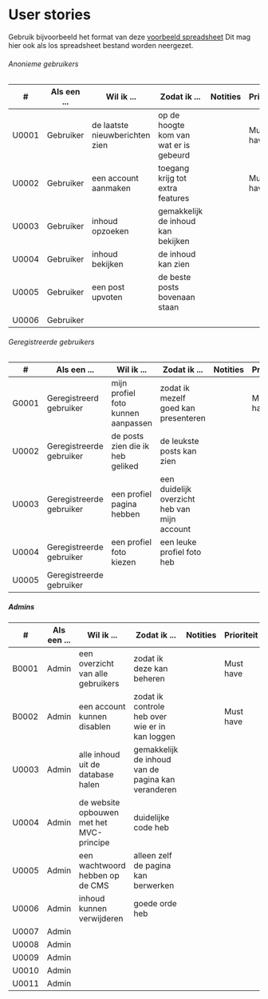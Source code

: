 # User stories

Gebruik bijvoorbeeld het format van deze [voorbeeld spreadsheet]
Dit mag hier ook als los spreadsheet bestand worden neergezet.

[voorbeeld spreadsheet]: <https://www.mountaingoatsoftware.com/blog/a-sample-format-for-a-spreadsheet-based-product-backlog>



###### Anonieme gebruikers

| # | Als een ... | Wil ik ... | Zodat ik ... | Notities | Prioriteit | Status |
| ------ | ------ | ------ | ------ | ------ | ------ | ------ |
| U0001 | Gebruiker | de laatste nieuwberichten zien | op de hoogte kom van wat er is gebeurd | | Must have | TODO |
| U0002 | Gebruiker | een account aanmaken | toegang krijg tot extra features | | Must have | TODO |
| U0003 | Gebruiker | inhoud opzoeken | gemakkelijk de inhoud kan bekijken |  |  | TODO |
| U0004 | Gebruiker | inhoud bekijken | de inhoud kan zien |  |  | TODO |
| U0005 | Gebruiker | een post upvoten | de beste posts bovenaan staan |  |  | TODO |
| U0006 | Gebruiker |  |  |  |  | TODO |


###### Geregistreerde gebruikers
| # | Als een ... | Wil ik ... | Zodat ik ... | Notities | Prioriteit | Status |
| ------ | ------ | ------ | ------ | ------ | ------ | ------ |
| G0001 | Geregistreerd gebruiker | mijn profiel foto kunnen aanpassen | zodat ik mezelf goed kan presenteren | | Must have | TODO |
| U0002 | Geregistreerde gebruiker | de posts zien die ik heb geliked | de leukste posts kan zien |  |  | TODO |
| U0003 | Geregistreerde gebruiker | een profiel pagina hebben | een duidelijk overzicht heb van mijn account |  |  | TODO |
| U0004 | Geregistreerde gebruiker | een profiel foto kiezen | een leuke profiel foto heb |  |  | TODO |
| U0005 | Geregistreerde gebruiker |  |  |  |  | TODO |


##### Admins
| # | Als een ... | Wil ik ... | Zodat ik ... | Notities | Prioriteit | Status |
| ------ | ------ | ------ | ------ | ------ | ------ | ------ |
| B0001 | Admin | een overzicht van alle gebruikers | zodat ik deze kan beheren | | Must have | TODO |
| B0002 | Admin | een account kunnen disablen | zodat ik controle heb over wie er in kan loggen | | Must have | TODO |
| U0003 | Admin | alle inhoud uit de database halen | gemakkelijk de inhoud van de pagina kan veranderen |  |  | TODO |
| U0004 | Admin | de website opbouwen met het MVC-principe | duidelijke code heb |  |  | TODO |
| U0005 | Admin | een wachtwoord hebben op de CMS | alleen zelf de pagina kan berwerken |  |  | TODO |
| U0006 | Admin | inhoud kunnen verwijderen | goede orde heb |  |  | TODO |
| U0007 | Admin |  |  |  |  | TODO |
| U0008 | Admin |  |  |  |  | TODO |
| U0009 | Admin |  |  |  |  | TODO |
| U0010 | Admin |  |  |  |  | TODO |
| U0011 | Admin |  |  |  |  | TODO |



